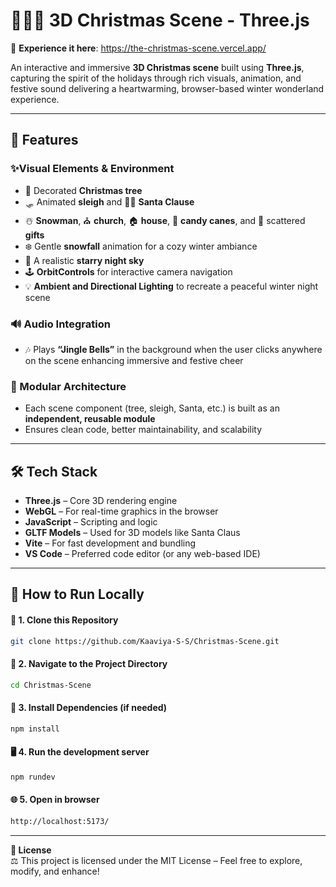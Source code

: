 # 🎄🎅🏻 3D Christmas Scene - Three.js
🔗 **Experience it here**: https://the-christmas-scene.vercel.app/  

An interactive and immersive **3D Christmas scene** built using **Three.js**, capturing the spirit of the holidays through rich visuals, animation, and festive sound delivering a heartwarming, browser-based winter wonderland experience.  

---

## 🌟 Features  
### ✨Visual Elements & Environment  
- 🎄 Decorated **Christmas tree**  
- 🛷 Animated **sleigh** and 🎅🏻 **Santa Clause**
- ☃️ **Snowman**, ⛪ **church**, 🏠 **house**, 🍭 **candy canes**, and 🎁 scattered **gifts**   
- ❄️ Gentle **snowfall** animation for a cozy winter ambiance  
- 🌌 A realistic **starry night sky**  
- 🕹️ **OrbitControls** for interactive camera navigation  
- 💡 **Ambient and Directional Lighting** to recreate a peaceful winter night scene  

### 🔊 Audio Integration  
- 🎶 Plays **“Jingle Bells”** in the background when the user clicks anywhere on the scene enhancing immersive and festive cheer  

### 🧩 Modular Architecture
- Each scene component (tree, sleigh, Santa, etc.) is built as an **independent, reusable module**
- Ensures clean code, better maintainability, and scalability  

---

## 🛠️ Tech Stack

- **Three.js** – Core 3D rendering engine
- **WebGL** – For real-time graphics in the browser
- **JavaScript** – Scripting and logic
- **GLTF Models** – Used for 3D models like Santa Claus
- **Vite** – For fast development and bundling  
- **VS Code** – Preferred code editor (or any web-based IDE) 

---

## 🚀 How to Run Locally
#### 🔗 1. Clone this Repository
```bash
git clone https://github.com/Kaaviya-S-S/Christmas-Scene.git
```
#### 📁 2. Navigate to the Project Directory
```bash
cd Christmas-Scene
```
#### 🔧 3. Install Dependencies (if needed)
```bash
npm install
```
#### 🖥️ 4. Run the development server
```bash
npm rundev
```
#### 🌐 5. Open in browser
```bash
http://localhost:5173/
```
---

**📜 License**  
⚖️ This project is licensed under the MIT License – Feel free to explore, modify, and enhance!
